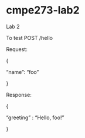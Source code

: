 # cmpe273-lab2
Lab 2

To test
POST /hello

Request:

{

   “name”: “foo”

}

Response:

{

   “greeting” : “Hello, foo!”

}
